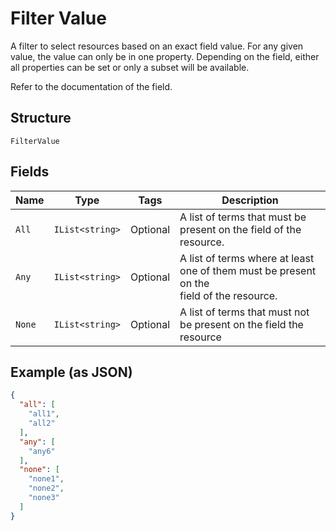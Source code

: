 
# Filter Value

A filter to select resources based on an exact field value. For any given
value, the value can only be in one property. Depending on the field, either
all properties can be set or only a subset will be available.

Refer to the documentation of the field.

## Structure

`FilterValue`

## Fields

| Name | Type | Tags | Description |
|  --- | --- | --- | --- |
| `All` | `IList<string>` | Optional | A list of terms that must be present on the field of the resource. |
| `Any` | `IList<string>` | Optional | A list of terms where at least one of them must be present on the<br>field of the resource. |
| `None` | `IList<string>` | Optional | A list of terms that must not be present on the field the resource |

## Example (as JSON)

```json
{
  "all": [
    "all1",
    "all2"
  ],
  "any": [
    "any6"
  ],
  "none": [
    "none1",
    "none2",
    "none3"
  ]
}
```

